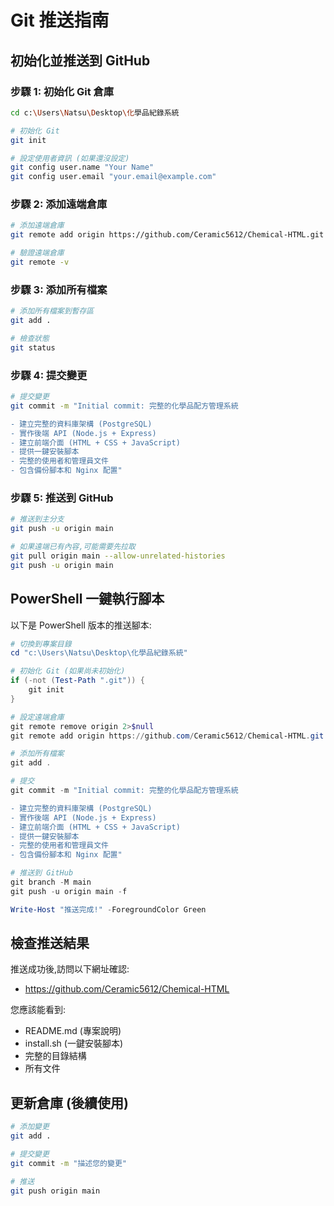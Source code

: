 # Git 推送指南

## 初始化並推送到 GitHub

### 步驟 1: 初始化 Git 倉庫

```bash
cd c:\Users\Natsu\Desktop\化學品紀錄系統

# 初始化 Git
git init

# 設定使用者資訊 (如果還沒設定)
git config user.name "Your Name"
git config user.email "your.email@example.com"
```

### 步驟 2: 添加遠端倉庫

```bash
# 添加遠端倉庫
git remote add origin https://github.com/Ceramic5612/Chemical-HTML.git

# 驗證遠端倉庫
git remote -v
```

### 步驟 3: 添加所有檔案

```bash
# 添加所有檔案到暫存區
git add .

# 檢查狀態
git status
```

### 步驟 4: 提交變更

```bash
# 提交變更
git commit -m "Initial commit: 完整的化學品配方管理系統

- 建立完整的資料庫架構 (PostgreSQL)
- 實作後端 API (Node.js + Express)
- 建立前端介面 (HTML + CSS + JavaScript)
- 提供一鍵安裝腳本
- 完整的使用者和管理員文件
- 包含備份腳本和 Nginx 配置"
```

### 步驟 5: 推送到 GitHub

```bash
# 推送到主分支
git push -u origin main

# 如果遠端已有內容,可能需要先拉取
git pull origin main --allow-unrelated-histories
git push -u origin main
```

## PowerShell 一鍵執行腳本

以下是 PowerShell 版本的推送腳本:

```powershell
# 切換到專案目錄
cd "c:\Users\Natsu\Desktop\化學品紀錄系統"

# 初始化 Git (如果尚未初始化)
if (-not (Test-Path ".git")) {
    git init
}

# 設定遠端倉庫
git remote remove origin 2>$null
git remote add origin https://github.com/Ceramic5612/Chemical-HTML.git

# 添加所有檔案
git add .

# 提交
git commit -m "Initial commit: 完整的化學品配方管理系統

- 建立完整的資料庫架構 (PostgreSQL)
- 實作後端 API (Node.js + Express)  
- 建立前端介面 (HTML + CSS + JavaScript)
- 提供一鍵安裝腳本
- 完整的使用者和管理員文件
- 包含備份腳本和 Nginx 配置"

# 推送到 GitHub
git branch -M main
git push -u origin main -f

Write-Host "推送完成!" -ForegroundColor Green
```

## 檢查推送結果

推送成功後,訪問以下網址確認:
- https://github.com/Ceramic5612/Chemical-HTML

您應該能看到:
- README.md (專案說明)
- install.sh (一鍵安裝腳本)
- 完整的目錄結構
- 所有文件

## 更新倉庫 (後續使用)

```bash
# 添加變更
git add .

# 提交變更
git commit -m "描述您的變更"

# 推送
git push origin main
```
